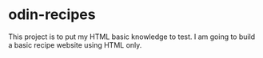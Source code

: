 # odin-recipes
This project is to put my HTML basic knowledge to test.
I am going to build a basic recipe website using HTML only.